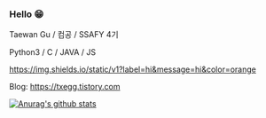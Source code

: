 ### Hello 😁

Taewan Gu / 컴공 / SSAFY 4기

Python3 / C / JAVA / JS

<https://img.shields.io/static/v1?label=hi&message=hi&color=orange>

Blog: https://txegg.tistory.com

[![Anurag's github stats](https://github-readme-stats.vercel.app/api?username=fksk94&show_icons=true&theme=cobalt)](https://github.com/anuraghazra/github-readme-stats)
